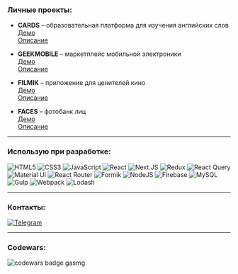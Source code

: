 ### Личные проекты:

* __CARDS__ – образовательная платформа для изучения английских слов<br />
<a href="https://cards-9ac25.firebaseapp.com" target="_blank">Демо</a><br />
<a href="https://github.com/gasmg/cards-desc" target="_blank">Описание</a><br />

* __GEEKMOBILE__ – маркетплейс мобильной электроники<br />
<a href="https://geekmobile-dev.herokuapp.com" target="_blank">Демо</a><br />
<a href="https://github.com/gasmg/geekmobile-desc" target="_blank">Описание</a><br />

* __FILMIK__ – приложение для ценителей кино<br />
<a href="https://filmik-dev.herokuapp.com" target="_blank">Демо</a><br />
<a href="https://github.com/gasmg/filmik-desc" target="_blank">Описание</a><br />

* __FACES__ – фотобанк лиц<br />
<a href="https://faces-dev.herokuapp.com" target="_blank">Демо</a><br />
<a href="https://github.com/gasmg/faces-desc" target="_blank">Описание</a>

---

### Использую при разработке:<br />

![HTML5](https://img.shields.io/badge/-html5-090909?style=for-the-badge&logo=html5&logoColor=E44D26) ![CSS3](https://img.shields.io/badge/-css3-090909?style=for-the-badge&logo=css3&logoColor=2277FF) ![JavaScript](https://img.shields.io/badge/-javascript-090909?style=for-the-badge&logo=JavaScript&logoColor=E9D54D) ![React](https://img.shields.io/badge/-react-090909?style=for-the-badge&logo=react&logoColor=00D8FF) ![Next.JS](https://img.shields.io/badge/-next.JS-090909?style=for-the-badge&logo=next.js&logoColor=FFFFFF) ![Redux](https://img.shields.io/badge/-redux-090909?style=for-the-badge&logo=redux&logoColor=764ABC) ![React Query](https://img.shields.io/badge/-react_query-090909?style=for-the-badge&logo=react-query&logoColor=FF4254) ![Material UI](https://img.shields.io/badge/-material_ui-090909?style=for-the-badge&logo=mui&logoColor=0081CB) ![React Router](https://img.shields.io/badge/-react_router-090909?style=for-the-badge&logo=react-router&logoColor=CA4144) ![Formik](https://img.shields.io/badge/-formik-090909?style=for-the-badge) ![NodeJS](https://img.shields.io/badge/-nodejs-090909?style=for-the-badge&logo=node.js&logoColor=8CC84B) ![Firebase](https://img.shields.io/badge/-firebase-090909?style=for-the-badge&logo=firebase&logoColor=F8C52C) ![MySQL](https://img.shields.io/badge/-mysql-090909?style=for-the-badge&logo=mysql&logoColor=00648B) ![Gulp](https://img.shields.io/badge/-gulp-090909?style=for-the-badge&logo=gulp&logoColor=EA4A4C) ![Webpack](https://img.shields.io/badge/-webpack-090909?style=for-the-badge&logo=webpack&logoColor=1C79C0) ![Lodash](https://img.shields.io/badge/-lodash-090909?style=for-the-badge&logo=lodash&logoColor=3492FF)

---
### Контакты:

[![Telegram](https://img.shields.io/badge/-Telegram-090909?style=for-the-badge&logo=telegram&logoColor=27A0D9)](https://t.me/USERNAME)

---
### Codewars:

![](https://www.codewars.com/users/gasmg/badges/large?logo=false&theme=light, 'codewars badge gasmg')